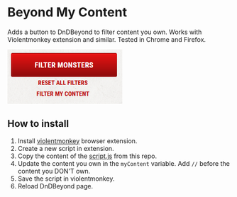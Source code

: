 # Beyond My Content
Adds a button to DnDBeyond to filter content you own. Works with Violentmonkey extension and similar. Tested in Chrome and Firefox.

![alt text](button.png)



## How to install
1. Install [violentmonkey](https://violentmonkey.github.io/) browser extension.
2. Create a new script in extension.
3. Copy the content of the [script.js](script.js) from this repo.
4. Update the content you own in the `myContent` variable. Add `//` before the content you DON'T own.
5. Save the script in violentmonkey.
6. Reload DnDBeyond page.

